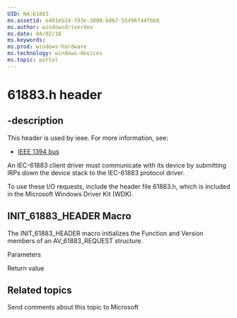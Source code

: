 ```yaml
---
UID: NA:61883
ms.assetid: e401eb24-793e-3800-b0b7-55496f44fbb8
ms.author: windowsdriverdev
ms.date: 04/02/18
ms.keywords: 
ms.prod: windows-hardware
ms.technology: windows-devices
ms.topic: portal
---
```


# 61883.h header


## -description


This header is used by ieee. For more information, see:

- [IEEE 1394 bus](../_ieee/index.md)

An IEC-61883 client driver must communicate with its device by submitting IRPs down the device stack to the IEC-61883 protocol driver. 

To use these I/O requests, include the header file 61883.h, which is included in the Microsoft Windows Driver Kit (WDK).

## INIT_61883_HEADER Macro

The INIT_61883_HEADER macro initializes the Function and Version members of an AV_61883_REQUEST structure.

Parameters

Return value

## Related topics

Send comments about this topic to Microsoft

